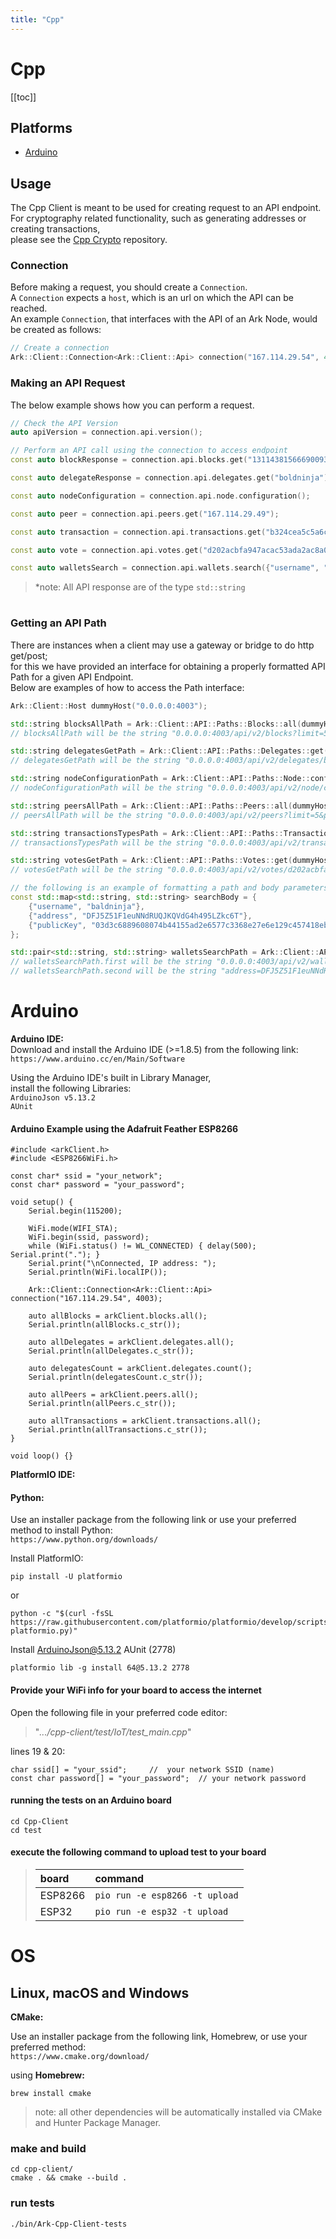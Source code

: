 ```yaml
---
title: "Cpp"
---
```


# Cpp

[[toc]]

## Platforms
* [Arduino](#Arduino)  

## Usage

The Cpp Client is meant to be used for creating request to an API endpoint.  
For cryptography related functionality, such as generating addresses or creating transactions,  
please see the [Cpp Crypto](https://github.com/ArkEcosystem/cpp-crypto) repository.

### Connection

Before making a request, you should create a `Connection`.  
A `Connection` expects a `host`, which is an url on which the API can be reached.  
An example `Connection`, that interfaces with the API of an Ark Node, would be created as follows:

```cpp
// Create a connection
Ark::Client::Connection<Ark::Client::Api> connection("167.114.29.54", 4003);
```

### Making an API Request

The below example shows how you can perform a request.

```cpp
// Check the API Version
auto apiVersion = connection.api.version();

// Perform an API call using the connection to access endpoint
const auto blockResponse = connection.api.blocks.get("13114381566690093367")

const auto delegateResponse = connection.api.delegates.get("boldninja");

const auto nodeConfiguration = connection.api.node.configuration();

const auto peer = connection.api.peers.get("167.114.29.49");

const auto transaction = connection.api.transactions.get("b324cea5c5a6c15e6ced3ec9c3135a8022eeadb8169f7ba66c80ebc82b0ac850");

const auto vote = connection.api.votes.get("d202acbfa947acac53ada2ac8a0eb662c9f75421ede3b10a42759352968b4ed2");

const auto walletsSearch = connection.api.wallets.search({"username", "baldninja"});
```
> *note: All API response are of the type `std::string`

# 

### Getting an API Path

There are instances when a client may use a gateway or bridge to do http get/post;  
for this we have provided an interface for obtaining a properly formatted API Path for a given API Endpoint.  
Below are examples of how to access the Path interface:

```cpp
Ark::Client::Host dummyHost("0.0.0.0:4003");

std::string blocksAllPath = Ark::Client::API::Paths::Blocks::all(dummyHost, 5 /* limit */, 1 /* page */);
// blocksAllPath will be the string "0.0.0.0:4003/api/v2/blocks?limit=5&page=1"

std::string delegatesGetPath = Ark::Client::API::Paths::Delegates::get(dummyHost, "boldninja");
// delegatesGetPath will be the string "0.0.0.0:4003/api/v2/delegates/boldninja"

std::string nodeConfigurationPath = Ark::Client::API::Paths::Node::configuration(dummyHost);
// nodeConfigurationPath will be the string "0.0.0.0:4003/api/v2/node/configuration"

std::string peersAllPath = Ark::Client::API::Paths::Peers::all(dummyHost, 5 /* limit */, 1 /* page */);
// peersAllPath will be the string "0.0.0.0:4003/api/v2/peers?limit=5&page=1"

std::string transactionsTypesPath = Ark::Client::API::Paths::Transactions::types(dummyHost);
// transactionsTypesPath will be the string "0.0.0.0:4003/api/v2/transactions/types"

std::string votesGetPath = Ark::Client::API::Paths::Votes::get(dummyHost, "d202acbfa947acac53ada2ac8a0eb662c9f75421ede3b10a42759352968b4ed2");
// votesGetPath will be the string "0.0.0.0:4003/api/v2/votes/d202acbfa947acac53ada2ac8a0eb662c9f75421ede3b10a42759352968b4ed2"

// the following is an example of formatting a path and body parameters for an http post
const std::map<std::string, std::string> searchBody = {
    {"username", "baldninja"},
    {"address", "DFJ5Z51F1euNNdRUQJKQVdG4h495LZkc6T"},
    {"publicKey", "03d3c6889608074b44155ad2e6577c3368e27e6e129c457418eb3e5ed029544e8d"}
};

std::pair<std::string, std::string> walletsSearchPath = Ark::Client::API::Paths::Wallets::search(testHost, searchBody, 5, 1);
// walletsSearchPath.first will be the string "0.0.0.0:4003/api/v2/wallets/search?limit=5&page=1"
// walletsSearchPath.second will be the string "address=DFJ5Z51F1euNNdRUQJKQVdG4h495LZkc6T&publicKey=03d3c6889608074b44155ad2e6577c3368e27e6e129c457418eb3e5ed029544e8d&username=baldninja"
```

# Arduino
**Arduino IDE:**  
Download and install the Arduino IDE (>=1.8.5) from the following link:  
```https://www.arduino.cc/en/Main/Software```

Using the Arduino IDE's built in Library Manager,  
install the following Libraries:  
```ArduinoJson v5.13.2```  
```AUnit```

#### Arduino Example using the Adafruit Feather ESP8266

```Arduino
#include <arkClient.h>
#include <ESP8266WiFi.h>

const char* ssid = "your_network";
const char* password = "your_password";

void setup() {
    Serial.begin(115200);

    WiFi.mode(WIFI_STA);
    WiFi.begin(ssid, password);
    while (WiFi.status() != WL_CONNECTED) { delay(500); Serial.print("."); }
    Serial.print("\nConnected, IP address: ");
    Serial.println(WiFi.localIP());

    Ark::Client::Connection<Ark::Client::Api> connection("167.114.29.54", 4003);

    auto allBlocks = arkClient.blocks.all();
    Serial.println(allBlocks.c_str());

    auto allDelegates = arkClient.delegates.all();
    Serial.println(allDelegates.c_str());
  
    auto delegatesCount = arkClient.delegates.count();
    Serial.println(delegatesCount.c_str());
  
    auto allPeers = arkClient.peers.all();
    Serial.println(allPeers.c_str());

    auto allTransactions = arkClient.transactions.all();
    Serial.println(allTransactions.c_str());
}

void loop() {}
```

**PlatformIO IDE:**  

#### Python:  
Use an installer package from the following link or use your preferred method to install Python:  
```https://www.python.org/downloads/```  

Install PlatformIO:

    pip install -U platformio
or

    python -c "$(curl -fsSL https://raw.githubusercontent.com/platformio/platformio/develop/scripts/get-platformio.py)"

Install ArduinoJson@5.13.2 AUnit (2778)

    platformio lib -g install 64@5.13.2 2778

#### Provide your WiFi info for your board to access the internet   

Open the following file in your preferred code editor:  
> "*.../cpp-client/test/IoT/test_main.cpp*"  

lines 19 & 20:  
```
char ssid[] = "your_ssid";     //  your network SSID (name)
const char password[] = "your_password";  // your network password
```

#### running the tests on an Arduino board

    cd Cpp-Client 
    cd test

#### execute the following command to upload test to your board  

>| board | command |
>|:-- |:-- |
>| ESP8266 | ```pio run -e esp8266 -t upload``` |
>| ESP32 | ```pio run -e esp32 -t upload``` |

#

# OS
## Linux, macOS and Windows

**CMake:**  

Use an installer package from the following link, Homebrew, or use your preferred method:  
```https://www.cmake.org/download/```

using
**Homebrew:**  

    brew install cmake

> note: all other dependencies will be automatically installed via CMake and Hunter Package Manager.

### make and build
    cd cpp-client/  
    cmake . && cmake --build .

### run tests
    ./bin/Ark-Cpp-Client-tests
